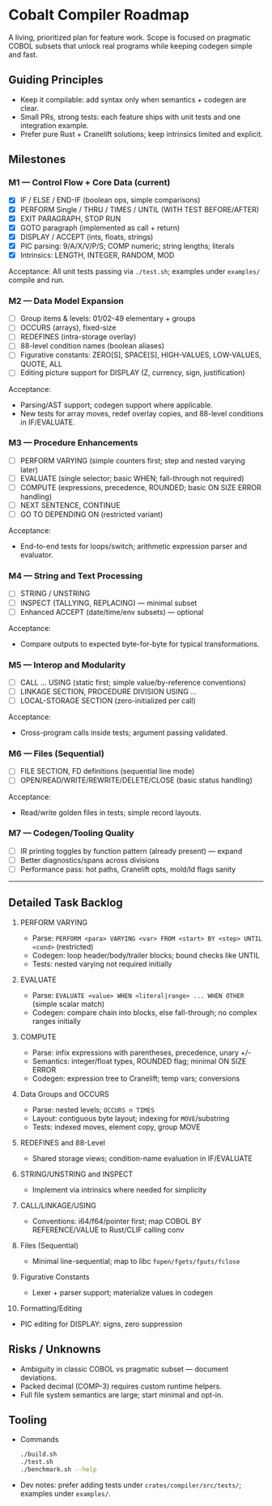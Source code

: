 # Cobalt Compiler Roadmap

A living, prioritized plan for feature work. Scope is focused on pragmatic COBOL subsets that unlock real programs while keeping codegen simple and fast.

## Guiding Principles
- Keep it compilable: add syntax only when semantics + codegen are clear.
- Small PRs, strong tests: each feature ships with unit tests and one integration example.
- Prefer pure Rust + Cranelift solutions; keep intrinsics limited and explicit.

## Milestones

### M1 — Control Flow + Core Data (current)
- [x] IF / ELSE / END-IF (boolean ops, simple comparisons)
- [x] PERFORM Single / THRU / TIMES / UNTIL (WITH TEST BEFORE/AFTER)
- [x] EXIT PARAGRAPH, STOP RUN
- [x] GOTO paragraph (implemented as call + return)
- [x] DISPLAY / ACCEPT (ints, floats, strings)
- [x] PIC parsing: 9/A/X/V/P/S; COMP numeric; string lengths; literals
- [x] Intrinsics: LENGTH, INTEGER, RANDOM, MOD

Acceptance: All unit tests passing via `./test.sh`; examples under `examples/` compile and run.

### M2 — Data Model Expansion
- [ ] Group items & levels: 01/02-49 elementary + groups
- [ ] OCCURS (arrays), fixed-size
- [ ] REDEFINES (intra-storage overlay)
- [ ] 88-level condition names (boolean aliases)
- [ ] Figurative constants: ZERO[S], SPACE[S], HIGH-VALUES, LOW-VALUES, QUOTE, ALL
- [ ] Editing picture support for DISPLAY (Z, currency, sign, justification)

Acceptance:
- Parsing/AST support; codegen support where applicable.
- New tests for array moves, redef overlay copies, and 88-level conditions in IF/EVALUATE.

### M3 — Procedure Enhancements
- [ ] PERFORM VARYING (simple counters first; step and nested varying later)
- [ ] EVALUATE (single selector; basic WHEN; fall-through not required)
- [ ] COMPUTE (expressions, precedence, ROUNDED; basic ON SIZE ERROR handling)
- [ ] NEXT SENTENCE, CONTINUE
- [ ] GO TO DEPENDING ON (restricted variant)

Acceptance:
- End-to-end tests for loops/switch; arithmetic expression parser and evaluator.

### M4 — String and Text Processing
- [ ] STRING / UNSTRING
- [ ] INSPECT (TALLYING, REPLACING) — minimal subset
- [ ] Enhanced ACCEPT (date/time/env subsets) — optional

Acceptance:
- Compare outputs to expected byte-for-byte for typical transformations.

### M5 — Interop and Modularity
- [ ] CALL … USING (static first; simple value/by-reference conventions)
- [ ] LINKAGE SECTION, PROCEDURE DIVISION USING …
- [ ] LOCAL-STORAGE SECTION (zero-initialized per call)

Acceptance:
- Cross-program calls inside tests; argument passing validated.

### M6 — Files (Sequential)
- [ ] FILE SECTION, FD definitions (sequential line mode)
- [ ] OPEN/READ/WRITE/REWRITE/DELETE/CLOSE (basic status handling)

Acceptance:
- Read/write golden files in tests; simple record layouts.

### M7 — Codegen/Tooling Quality
- [ ] IR printing toggles by function pattern (already present) — expand
- [ ] Better diagnostics/spans across divisions
- [ ] Performance pass: hot paths, Cranelift opts, mold/ld flags sanity

---

## Detailed Task Backlog

1. PERFORM VARYING
   - Parse: `PERFORM <para> VARYING <var> FROM <start> BY <step> UNTIL <cond>` (restricted)
   - Codegen: loop header/body/trailer blocks; bound checks like UNTIL
   - Tests: nested varying not required initially

2. EVALUATE
   - Parse: `EVALUATE <value> WHEN <literal|range> ... WHEN OTHER` (simple scalar match)
   - Codegen: compare chain into blocks, else fall-through; no complex ranges initially

3. COMPUTE
   - Parse: infix expressions with parentheses, precedence, unary +/-
   - Semantics: integer/float types, ROUNDED flag; minimal ON SIZE ERROR
   - Codegen: expression tree to Cranelift; temp vars; conversions

4. Data Groups and OCCURS
   - Parse: nested levels; `OCCURS n TIMES`
   - Layout: contiguous byte layout; indexing for `MOVE`/substring
   - Tests: indexed moves, element copy, group MOVE

5. REDEFINES and 88-Level
   - Shared storage views; condition-name evaluation in IF/EVALUATE

6. STRING/UNSTRING and INSPECT
   - Implement via intrinsics where needed for simplicity

7. CALL/LINKAGE/USING
   - Conventions: i64/f64/pointer first; map COBOL BY REFERENCE/VALUE to Rust/CLIF calling conv

8. Files (Sequential)
   - Minimal line-sequential; map to libc `fopen/fgets/fputs/fclose`

9. Figurative Constants
   - Lexer + parser support; materialize values in codegen

10. Formatting/Editing
   - PIC editing for DISPLAY: signs, zero suppression

## Risks / Unknowns
- Ambiguity in classic COBOL vs pragmatic subset — document deviations.
- Packed decimal (COMP-3) requires custom runtime helpers.
- Full file system semantics are large; start minimal and opt-in.

## Tooling
- Commands
  ```sh
  ./build.sh
  ./test.sh
  ./benchmark.sh --help
  ```
- Dev notes: prefer adding tests under `crates/compiler/src/tests/`; examples under `examples/`.
